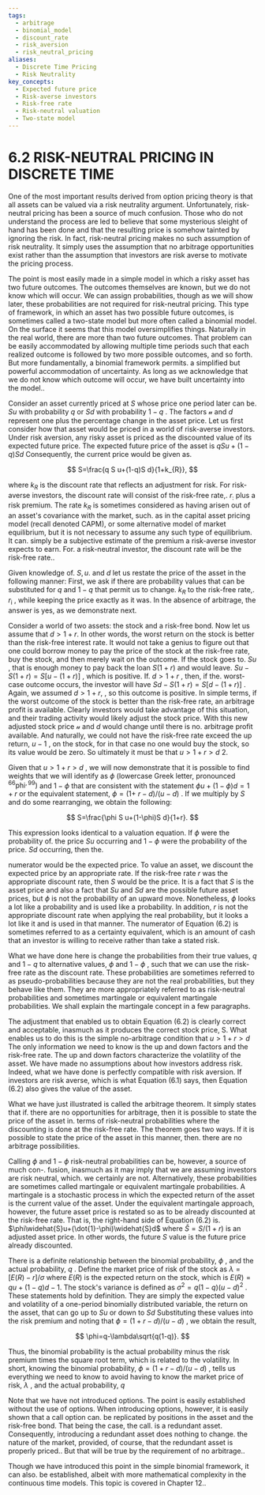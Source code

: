 ```yaml
---
tags:
  - arbitrage
  - binomial_model
  - discount_rate
  - risk_aversion
  - risk_neutral_pricing
aliases:
  - Discrete Time Pricing
  - Risk Neutrality
key_concepts:
  - Expected future price
  - Risk-averse investors
  - Risk-free rate
  - Risk-neutral valuation
  - Two-state model
---
```


# 6.2 RISK-NEUTRAL PRICING IN DISCRETE TIME

One of the most important results derived from option pricing theory is that all assets can be valued via a risk neutrality argument. Unfortunately, risk-neutral pricing has been a source of much confusion. Those who do not understand the process are led to believe that some mysterious sleight of hand has been done and that the resulting price is somehow tainted by ignoring the risk. In fact, risk-neutral pricing makes no such assumption of risk neutrality. It simply uses the assumption that no arbitrage opportunities exist rather than the assumption that investors are risk averse to motivate the pricing process.

The point is most easily made in a simple model in which a risky asset has two future outcomes. The outcomes themselves are known, but we do not know which will occur. We can assign probabilities, though as we will show later, these probabilities are not required for risk-neutral pricing. This type of framework, in which an asset has two possible future outcomes, is sometimes called a two-state model but more often called a binomial model. On the surface it seems that this model oversimplifies things. Naturally in the real world, there are more than two future outcomes. That problem can be easily accommodated by allowing multiple time periods such that each realized outcome is followed by two more possible outcomes, and so forth. But more fundamentally, a binomial framework permits. a simplified but powerful accommodation of uncertainty. As long as we acknowledge that we do not know which outcome will occur, we have built uncertainty into the model..

Consider an asset currently priced at $S$ whose price one period later can be. $S u$ with probability $q$ or $S d$ with probability $1-q$ . The factors $\boldsymbol{\mathscr{u}}$ and $d$ represent one plus the percentage change in the asset price. Let us first consider how that asset would be priced in a world of risk-averse investors. Under risk aversion, any risky asset is priced as the discounted value of its expected future price. The expected future price of the asset is $q S u+(1-q)S d$ Consequently, the current price would be given as.

$$
S=\frac{q S u+(1-q)S d}{1+k_{R}},
$$

where $k_{R}$ is the discount rate that reflects an adjustment for risk. For risk-averse investors, the discount rate will consist of the risk-free rate,. $r_{:}$ plus a risk premium. The rate $k_{R}$ is sometimes considered as having arisen out of an asset's covariance with the market, such. as in the capital asset pricing model (recall denoted CAPM), or some alternative model of market equilibrium, but it is not necessary to assume any such type of equilibrium. It can. simply be a subjective estimate of the premium a risk-averse investor expects to earn. For. a risk-neutral investor, the discount rate will be the risk-free rate..

Given knowledge of. $S,u.$ and $d$ let us restate the price of the asset in the following manner: First, we ask if there are probability values that can be substituted for $q$ and $1-q$ that permit us to change. $k_{R}$ to the risk-free rate,. $r_{\mathrm{{i}}}$ , while keeping the price exactly as it was. In the absence of arbitrage, the answer is yes, as we demonstrate next.

Consider a world of two assets: the stock and a risk-free bond. Now let us assume that $d>1+r.$ In other words, the worst return on the stock is better than the risk-free interest rate. It would not take a genius to figure out that one could borrow money to pay the price of the stock at the risk-free rate, buy the stock, and then merely wait on the outcome. If the stock goes to. $S u$ , that is enough money to pay back the loan $S(1+r)$ and would leave. $S u-S(1+r)=S[u-(1+r)]$ , which is positive. If. $d>1+r$ , then, if the. worst-case outcome occurs, the investor will have $S d-S(1+r)=S[d-(1+r)]$ . Again, we assumed $d>1+r,$ , so this outcome is positive. In simple terms, if the worst outcome of the stock is better than the risk-free rate, an arbitrage profit is available. Clearly investors would take advantage of this situation, and their trading activity would likely adjust the stock price. With this new adjusted stock price $\boldsymbol{\mathscr{u}}$ and $d$ would change until there is no. arbitrage profit available. And naturally, we could not have the risk-free rate exceed the up return, $u-1$ , on the stock, for in that case no one would buy the stock, so its value would be zero. So ultimately it must be that $u>1+r>d$ 2.

Given that $u>1+r>d$ , we will now demonstrate that it is possible to find weights that we will identify as $\phi$ (lowercase Greek letter, pronounced $^{\mathrm{{66}}}\mathrm{{phi}}^{\mathrm{{,99}}})$ and $1-\phi$ that are consistent with the statement $\phi u+(1-\phi)d=1+r$ or the equivalent statement, $\phi=(1+$ $r-d)/(u-d)$ . If we multiply by $S$ and do some rearranging, we obtain the following:

$$
S=\frac{\phi S u+(1-\phi)S d}{1+r}.
$$

This expression looks identical to a valuation equation. If $\phi$ were the probability of. the price $S u$ occurring and $1-\phi$ were the probability of the price. $S d$ occurring, then the.

numerator would be the expected price. To value an asset, we discount the expected price by an appropriate rate. If the risk-free rate $r$ was the appropriate discount rate, then $S$ would be the price. It is a fact that $S$ is the asset price and also a fact that $S u$ and $S d$ are the possible future asset prices, but $\phi$ is not the probability of an upward move. Nonetheless, $\phi$ looks a lot like a probability and is used like a probability. In addition, $r$ is not the appropriate discount rate when applying the real probability, but it looks a lot like it and is used in that manner. The numerator of Equation (6.2) is sometimes referred to as a certainty equivalent, which is an amount of cash that an investor is willing to receive rather than take a stated risk.

What we have done here is change the probabilities from their true values, $q$ and $1-q$ to alternative values, $\phi$ and $1-\phi$ , such that we can use the risk-free rate as the discount rate. These probabilities are sometimes referred to as pseudo-probabilities because they are not the real probabilities, but they behave like them. They are more appropriately referred to as risk-neutral probabilities and sometimes martingale or equivalent martingale probabilities. We shall explain the martingale concept in a few paragraphs.

The adjustment that enabled us to obtain Equation (6.2) is clearly correct and acceptable, inasmuch as it produces the correct stock price, S. What enables us to do this is the simple no-arbitrage condition that $u>1+r>d$ The only information we need to know is the up and down factors and the risk-free rate. The up and down factors characterize the volatility of the asset. We have made no assumptions about how investors address risk. Indeed, what we have done is perfectly compatible with risk aversion. If investors are risk averse, which is what Equation (6.1) says, then Equation (6.2) also gives the value of the asset.

What we have just illustrated is called the arbitrage theorem. It simply states that if. there are no opportunities for arbitrage, then it is possible to state the price of the asset in. terms of risk-neutral probabilities where the discounting is done at the risk-free rate. The theorem goes two ways. If it is possible to state the price of the asset in this manner, then. there are no arbitrage possibilities.

Calling $\phi$ and $1-\phi$ risk-neutral probabilities can be, however, a source of much con-. fusion, inasmuch as it may imply that we are assuming investors are risk neutral, which. we certainly are not. Alternatively, these probabilities are sometimes called martingale or equivalent martingale probabilities. A martingale is a stochastic process in which the expected return of the asset is the current value of the asset. Under the equivalent martingale approach, however, the future asset price is restated so as to be already discounted at the risk-free rate. That is, the right-hand side of Equation (6.2) is. $\phi\widehat{S}u+(\dot{1}-\phi)\widehat{S}d$ where $\widehat{S}=S/(1+r)$ is an adjusted asset price. In other words, the future $S$ value is the future price already discounted.

There is a definite relationship between the binomial probability, $\phi$ , and the actual probability, $q$ . Define the market price of risk of the stock as $\lambda=[E(R)-r]/\sigma$ where $E(R)$ is the expected return on the stock, which is $E(R)=q u+(1-q)d-1.$ The stock's variance is defined as $\sigma^{2}=q(1-q)(u-d)^{2}$ . These statements hold by definition. They are simply the expected value and volatility of a one-period binomially distributed variable, the return on the asset, that can go up to $S u$ or down to $S d$ Substituting these values into the risk premium and noting that $\phi=(1+r-d)/(u-d)$ , we obtain the result,

$$
\phi=q-\lambda\sqrt{q(1-q)}.
$$

Thus, the binomial probability is the actual probability minus the risk premium times the square root term, which is related to the volatility. In short, knowing the binomial probability, $\phi=(1+r-d)/(u-d)$ , tells us everything we need to know to avoid having to know the market price of risk, $\lambda$ , and the actual probability, $q$

Note that we have not introduced options. The point is easily established without the use of options. When introducing options, however, it is easily shown that a call option can. be replicated by positions in the asset and the risk-free bond. That being the case, the call. is a redundant asset. Consequently, introducing a redundant asset does nothing to change. the nature of the market, provided, of course, that the redundant asset is properly priced.. But that will be true by the requirement of no arbitrage..

Though we have introduced this point in the simple binomial framework, it can also. be established, albeit with more mathematical complexity in the continuous time models. This topic is covered in Chapter 12..
